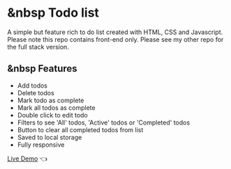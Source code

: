 # &nbsp Todo list 
A simple but feature rich to do list created with HTML, CSS and Javascript. Please note this repo contains front-end only. Please see my other repo for the full stack version.

## &nbsp Features
- Add todos
- Delete todos
- Mark todo as complete
- Mark all todos as complete
- Double click to edit todo
- Filters to see 'All' todos, 'Active' todos or 'Completed' todos
- Button to clear all completed todos from list
- Saved to local storage
- Fully responsive



[Live Demo](https://shivsgkashyap.github.io/to-do-list/) :point_left:
